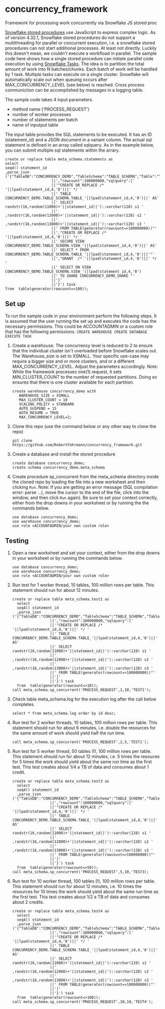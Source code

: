 # concurrency_framework
Framework for processing work concurrently via Snowflake JS stored proc 


[Snowflake stored procedures](https://docs.snowflake.com/en/sql-reference/stored-procedures-overview.html) use JavaScript to express complex logic. As of version 4.32.1, Snowflake stored procedures do not support a multithreading for parallel or concurrent execution, i.e. a snowflake stored procedures can not start additional processes. At least not directly. Luckily this doesn't mean, we couldn't execute a workfload in parallel. The sample code here shows how a single stored procedure can initiate parallel code execution by using [Snowflake Tasks](https://docs.snowflake.com/en/user-guide/tasks-intro.html). The idea is to partition the total amount of work into N batches/chunks. Each batch of work will be handled by 1 task. Multiple tasks can execute on a single cluster. Snowflake will automatically scale out when queuing occurs after MAX_CONCURRENCY_LEVEL (see below) is reached. Cross process communiction can be accomplished by messages in a logging table.

The sample code takes 4 input parameters.
* method name ('PROCESS_REQUEST') 
* number of worker processes
* number of statements per batch
* name of inputput table 

The input table provides the SQL statements to be executed. It has an ID (statement_id) and a JSON document in a variant column. The actual sql statement is defined in an array called sqlquery. As in the example below, you can submit multiple sql statements within the arrary. 
```
create or replace table meta_schema.statements as 
select 
seq4() statement_id
,parse_json ('{"TableDB":"CONCURRENCY_DEMO","TableSchema":"TABLE_SCHEMA","Table":"TABLE_'||lpad(statement_id,4,'0')||'"'
                     ||',"rowcount":100000000,"sqlquery":['
                     ||'"CREATE OR REPLACE /* '||lpad(statement_id,4,'0')||' */ '
                     ||' TABLE CONCURRENCY_DEMO.TABLE_SCHEMA.TABLE_'||lpad(statement_id,4,'0')||' AS'
                     ||' SELECT randstr(16,random(11000)+'||statement_id||')::varchar(128) s1 '
                     ||'  ,randstr(16,random(12000)+'||statement_id||')::varchar(128) s2 '
                     ||'  ,randstr(16,random(13000)+'||statement_id||')::varchar(128) s3 '
                     ||' FROM TABLE(generator(rowcount=>100000000))"'
                     ||',"CREATE OR REPLACE /* '||lpad(statement_id,4,'0')||' */ '
                     ||' SECURE VIEW CONCURRENCY_DEMO.TABLE_SCHEMA.VIEW_'||lpad(statement_id,4,'0')||' AS'
                     ||' SELECT * FROM CONCURRENCY_DEMO.TABLE_SCHEMA.TABLE_'||lpad(statement_id,4,'0')||'"'
                     ||',"GRANT  /* '||lpad(statement_id,4,'0')||' */ '
                     ||' SELECT ON VIEW CONCURRENCY_DEMO.TABLE_SCHEMA.VIEW_'||lpad(statement_id,4,'0')
                     ||' TO SHARE CONCURRENCY_DEMO_SHARE "'               
                     ||']'
                     ||'}') task
from  table(generator(rowcount=>100));
```
## Set up
To run the sample code in your environment perform the following steps. It is assumed that the user running the set up and executes the code has the necessary permissions. This could be ACCOUNTADMIN or a custom role that has the following permissions.
    ```
    CREATE WAREHOUSE
    CREATE DATABASE
    EXECUTE TASK
    ```
1. Create a warehouse. The concurrency level is reduced to 2 to ensure that the individual cluster isn't overloaded before Snowflake scales out. The Warehouse_size is set to XSMALL. Your specific use-case may require a bigger size and or more clusters, and or a different MAX_CONCURRENCY_LEVEL. Adjust the parameters accordingly. 
Note: While the framework processes one(1) request, it sets MIN_CLUSTER_COUNT to the number of requested partitions. Doing so ensures that there is one cluster available for each partition.   
    ```
    create warehouse concurrency_demo with
       WAREHOUSE_SIZE = XSMALL
       MAX_CLUSTER_COUNT = 10
       SCALING_POLICY = STANDARD
       AUTO_SUSPEND = 15
       AUTO_RESUME = TRUE
       MAX_CONCURRENCY_LEVEL=2;
    ```
1. Clone this repo (use the command below or any other way to clone the repo)
    ```
    git clone https://github.com/RobertFehrmann/concurrency_framework.git
    ```
1. Create a database and install the stored procedure 
    ```
    create database concurrency_demo;
    create schema concurrency_demo.meta_schema
    ```
1. Create procedure sp_concurrent from the meta_schema directory inside the cloned repo by loading the file into a new worksheet and then clicking `Run`. Note: If you are getting an error message (SQL compilation error: parse ...), move the cursor to the end of the file, click into the window, and then click `Run` again). Be sure to set your context correctly, either from the drop downs in your worksheet or by running the the commands below.
    ```
    use database concurrency_demo;
    use warehouse concurrency_demo;
    use role <ACCOUNTADMIN/your own custom role>
    ```

## Testing

1. Open a new worksheet and set your context, either from the drop downs in your worksheet or by running the commands below.  
    ```
    use database concurrency_demo;
    use warehouse concurrency_demo;
    use role <ACCOUNTADMIN/your own custom role>
    ```
1. Run test for 1 worker thread, 10 tables, 100 million rows per table. This statement should run for about 12 minutes.
    ```
    create or replace table meta_schema.test1 as 
      select 
      seq4() statement_id
      ,parse_json ('{"TableDB":"CONCURRENCY_DEMO","TableSchema":"TABLE_SCHEMA","Table":"TABLE_'||lpad(statement_id,4,'0')||'"'
                     ||',"rowcount":100000000,"sqlquery":['
                     ||'"CREATE OR REPLACE /* '||lpad(statement_id,4,'0')||' */ '
                     ||' TABLE CONCURRENCY_DEMO.TABLE_SCHEMA.TABLE_'||lpad(statement_id,4,'0')||' AS'
                     ||' SELECT randstr(16,random(11000)+'||statement_id||')::varchar(128) s1 '
                     ||'  ,randstr(16,random(12000)+'||statement_id||')::varchar(128) s2 '
                     ||'  ,randstr(16,random(13000)+'||statement_id||')::varchar(128) s3 '
                     ||' FROM TABLE(generator(rowcount=>100000000))"'
                     ||']'
                     ||'}') task
      from  table(generator(rowcount=>10));
    call meta_schema.sp_concurrent('PROCESS_REQUEST',1,10,'TEST1');
    ```
1. Check table meta_schema.log for the execution log after the call below completes. 
    ```
    select * from meta_schema.log order by id desc;
    ```
1. Run test for 2 worker threads, 10 tables, 100 million rows per table. This statement should run for about 6 minutes, i.e. double the resources for the same amount of work should yield half the run time. 
    ```
    call meta_schema.sp_concurrent('PROCESS_REQUEST',2,5,'TEST1');
    ```
1. Run test for 5 worker thread, 50 tables (!), 100 million rows per table. This statement should run for about 12 minutes, i.e. 5 times the resouces for 5 times the work should yield about the same run time as the first test. This test creates about 1/4 a TB of data and consumes about 1 credit.
    ```
    create or replace table meta_schema.test3 as 
      select 
      seq4() statement_id
      ,parse_json ('{"TableDB":"CONCURRENCY_DEMO","TableSchema":"TABLE_SCHEMA","Table":"TABLE_'||lpad(statement_id,4,'0')||'"'
                     ||',"rowcount":100000000,"sqlquery":['
                     ||'"CREATE OR REPLACE /* '||lpad(statement_id,4,'0')||' */ '
                     ||' TABLE CONCURRENCY_DEMO.TABLE_SCHEMA.TABLE_'||lpad(statement_id,4,'0')||' AS'
                     ||' SELECT randstr(16,random(11000)+'||statement_id||')::varchar(128) s1 '
                     ||'  ,randstr(16,random(12000)+'||statement_id||')::varchar(128) s2 '
                     ||'  ,randstr(16,random(13000)+'||statement_id||')::varchar(128) s3 '
                     ||' FROM TABLE(generator(rowcount=>100000000))"'
                     ||']'
                     ||'}') task
      from  table(generator(rowcount=>50));    
    call meta_schema.sp_concurrent('PROCESS_REQUEST',5,10,'TEST3);
    ```
1. Run test for 10 worker thread, 100 tables (!), 100 million rows per table. This statement should run for about 12 minutes, i.e. 10 times the resources for 10 times the work should yield about the same run time as the first test. This test creates about 1/2 a TB of data and consumes about 2 credits.
    ```
    create or replace table meta_schema.test4 as 
      select 
      seq4() statement_id
      ,parse_json ('{"TableDB":"CONCURRENCY_DEMO","TableSchema":"TABLE_SCHEMA","Table":"TABLE_'||lpad(statement_id,4,'0')||'"'
                     ||',"rowcount":100000000,"sqlquery":['
                     ||'"CREATE OR REPLACE /* '||lpad(statement_id,4,'0')||' */ '
                     ||' TABLE CONCURRENCY_DEMO.TABLE_SCHEMA.TABLE_'||lpad(statement_id,4,'0')||' AS'
                     ||' SELECT randstr(16,random(11000)+'||statement_id||')::varchar(128) s1 '
                     ||'  ,randstr(16,random(12000)+'||statement_id||')::varchar(128) s2 '
                     ||'  ,randstr(16,random(13000)+'||statement_id||')::varchar(128) s3 '
                     ||' FROM TABLE(generator(rowcount=>100000000))"'
                     ||']'
                     ||'}') task
      from  table(generator(rowcount=>100));
    call meta_schema.sp_concurrent('PROCESS_REQUEST',10,10,'TEST4');
    ```

